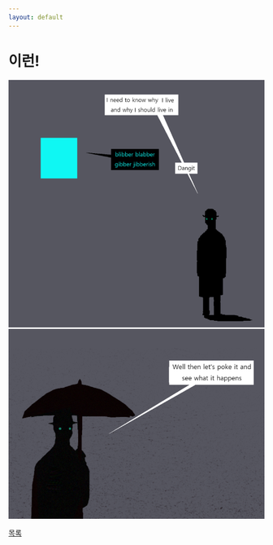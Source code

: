 ```yaml
---
layout: default
---
```

# 이런!

![1](./dang1.png)
![2](./dang2.png)

<div class="pagination">
  <a href="{{ '/List/BP/bp.html' | relative_url }}" class="prev-button" data-turbo="true">목록</a>
</div>